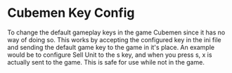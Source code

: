 Cubemen Key Config
==================

To change the default gameplay keys in the game Cubemen since it has no way of doing so. This works by accepting the configured key in the ini file and	sending the default game key to the game in it's place. An example would be	to configure Sell Unit to the s key, and when you press s, x is actually sent to the game. This is safe for use while not in the game.
